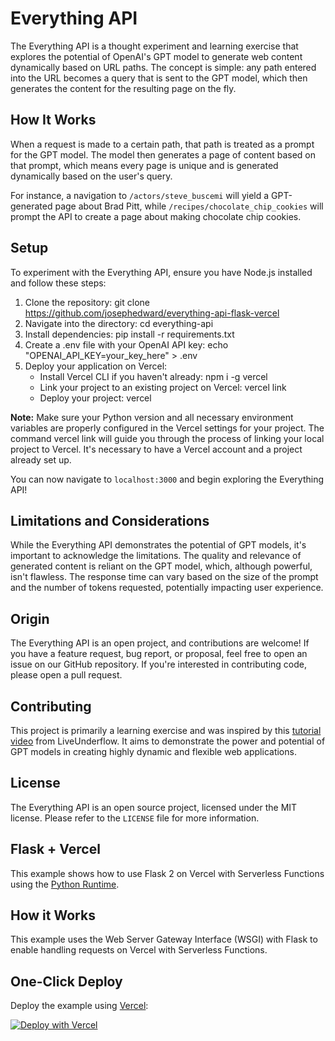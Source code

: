 # Everything API

The Everything API is a thought experiment and learning exercise that explores the potential of OpenAI's GPT model to generate web content dynamically based on URL paths. The concept is simple: any path entered into the URL becomes a query that is sent to the GPT model, which then generates the content for the resulting page on the fly.

## How It Works

When a request is made to a certain path, that path is treated as a prompt for the GPT model. The model then generates a page of content based on that prompt, which means every page is unique and is generated dynamically based on the user's query.

For instance, a navigation to `/actors/steve_buscemi` will yield a GPT-generated page about Brad Pitt, while `/recipes/chocolate_chip_cookies` will prompt the API to create a page about making chocolate chip cookies.

## Setup

To experiment with the Everything API, ensure you have Node.js installed and follow these steps:

1. Clone the repository: git clone https://github.com/josephedward/everything-api-flask-vercel
2. Navigate into the directory: cd everything-api
3. Install dependencies: pip install -r requirements.txt
4. Create a .env file with your OpenAI API key: echo "OPENAI_API_KEY=your_key_here" > .env
5. Deploy your application on Vercel:
    - Install Vercel CLI if you haven't already: npm i -g vercel
    - Link your project to an existing project on Vercel: vercel link
    - Deploy your project: vercel

**Note:** Make sure your Python version and all necessary environment variables are properly configured in the Vercel settings for your project. The command vercel link will guide you through the process of linking your local project to Vercel. It's necessary to have a Vercel account and a project already set up.

You can now navigate to `localhost:3000` and begin exploring the Everything API!

## Limitations and Considerations

While the Everything API demonstrates the potential of GPT models, it's important to acknowledge the limitations. The quality and relevance of generated content is reliant on the GPT model, which, although powerful, isn't flawless. The response time can vary based on the size of the prompt and the number of tokens requested, potentially impacting user experience.

## Origin

The Everything API is an open project, and contributions are welcome! If you have a feature request, bug report, or proposal, feel free to open an issue on our GitHub repository. If you're interested in contributing code, please open a pull request.

## Contributing

This project is primarily a learning exercise and was inspired by this [tutorial video](https://www.youtube.com/watch?v=M2uH6HnodlM) from LiveUnderflow. It aims to demonstrate the power and potential of GPT models in creating highly dynamic and flexible web applications.

## License

The Everything API is an open source project, licensed under the MIT license. Please refer to the `LICENSE` file for more information.

## Flask + Vercel
This example shows how to use Flask 2 on Vercel with Serverless Functions using the [Python Runtime](https://vercel.com/docs/concepts/functions/serverless-functions/runtimes/python).

## How it Works
This example uses the Web Server Gateway Interface (WSGI) with Flask to enable handling requests on Vercel with Serverless Functions.

## One-Click Deploy

Deploy the example using [Vercel](https://vercel.com?utm_source=github&utm_medium=readme&utm_campaign=vercel-examples):

[![Deploy with Vercel](https://vercel.com/button)](https://vercel.com/new/clone?repository-url=https%3A%2F%2Fgithub.com%2Fvercel%2Fexamples%2Ftree%2Fmain%2Fpython%2Fflask&demo-title=Flask%20%2B%20Vercel&demo-description=Use%20Flask%202%20on%20Vercel%20with%20Serverless%20Functions%20using%20the%20Python%20Runtime.&demo-url=https%3A%2F%2Fflask-python-template.vercel.app%2F&demo-image=https://assets.vercel.com/image/upload/v1669994156/random/flask.png)

